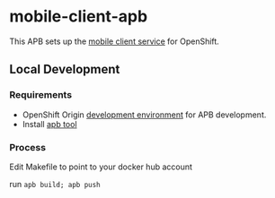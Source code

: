 # mobile-client-apb

This APB sets up the [mobile client service](https://github.com/aerogear/mobile-client-service) for OpenShift.

## Local Development

### Requirements

- OpenShift Origin [development environment](https://github.com/ansibleplaybookbundle/ansible-playbook-bundle/blob/master/docs/getting_started.md#development-environment) for APB development.
- Install [apb tool](https://github.com/ansibleplaybookbundle/ansible-playbook-bundle/blob/master/docs/apb_cli.md)

### Process

Edit Makefile to point to your docker hub account

run `apb build; apb push`


